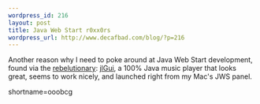 ```yaml
--- 
wordpress_id: 216
layout: post
title: Java Web Start r0xx0rs
wordpress_url: http://www.decafbad.com/blog/?p=216
---
```

<p>Another reason why I need to poke around at Java Web Start development, found via the <a href="http://radio.weblogs.com/0107789/2002/08/15.html#a720">rebelutionary</a>: <a href="http://www.javazoom.net/jlgui/jlgui.html">jlGui</a>, a 100% Java music player that looks great, seems to work nicely, and launched right from my Mac's JWS panel.</p>
<!--more-->
shortname=ooobcg
